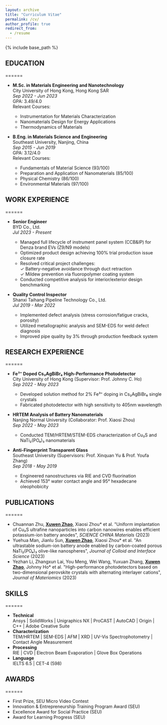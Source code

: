 ```yaml
---
layout: archive
title: "Curriculum Vitae"
permalink: /cv/
author_profile: true
redirect_from:
  - /resume
---
```


{% include base_path %}

## EDUCATION
======
* **M.Sc. in Materials Engineering and Nanotechnology**  
  City University of Hong Kong, Hong Kong SAR  
  *Sep 2022 - Jun 2023*  
  GPA: 3.49/4.0  
  Relevant Courses:  
  - Instrumentation for Materials Characterization  
  - Nanomaterials Design for Energy Applications  
  - Thermodynamics of Materials

* **B.Eng. in Materials Science and Engineering**  
  Southeast University, Nanjing, China  
  *Sep 2015 - Jun 2019*  
  GPA: 3.12/4.0  
  Relevant Courses:  
  - Fundamentals of Material Science (93/100)  
  - Preparation and Application of Nanomaterials (85/100)  
  - Physical Chemistry (86/100)  
  - Environmental Materials (97/100)

## WORK EXPERIENCE
======
* **Senior Engineer**  
  BYD Co., Ltd.  
  *Jul 2023 - Present*  
  - Managed full lifecycle of instrument panel system (CCB&IP) for Denza brand EVs (Z9/N9 models)
  - Optimized product design achieving 100% trial production issue closure rate
  - Resolved critical project challenges:  
    ✓ Battery-negative avoidance through duct retraction  
    ✓ Mildew prevention via fluoropolymer coating system
  - Conducted competitive analysis for interior/exterior design benchmarking

* **Quality Control Inspector**  
  Shanxi Taihang Pipeline Technology Co., Ltd.  
  *Jul 2019 - Mar 2022*  
  - Implemented defect analysis (stress corrosion/fatigue cracks, porosity)
  - Utilized metallographic analysis and SEM-EDS for weld defect diagnosis
  - Improved pipe quality by 3% through production feedback system

## RESEARCH EXPERIENCE
======
* **Fe³⁺ Doped Cs₂AgBiBr₆ High-Performance Photodetector**  
  City University of Hong Kong (Supervisor: Prof. Johnny C. Ho)  
  *Sep 2022 - May 2023*  
  - Developed solution method for 2% Fe³⁺ doping in Cs₂AgBiBr₆ single crystals
  - Fabricated photodetector with high sensitivity to 405nm wavelength

* **HRTEM Analysis of Battery Nanomaterials**  
  Nanjing Normal University (Collaborator: Prof. Xiaosi Zhou)  
  *Sep 2022 - May 2023*  
  - Conducted TEM/HRTEM/STEM-EDS characterization of Cu₂S and NaTi₂(PO₄)₃ nanomaterials

* **Anti-Fingerprint Transparent Glass**  
  Southeast University (Supervisors: Prof. Xinquan Yu & Prof. Youfa Zhang)  
  *Sep 2018 - May 2019*  
  - Engineered nanostructures via RIE and CVD fluorination
  - Achieved 153° water contact angle and 95° hexadecane oleophobicity

## PUBLICATIONS
======
  <ul>
  <li>Chuannan Zhu, <u><b>Xuwen Zhao</b></u>, Xiaosi Zhou* et al. "Uniform implantation of Cu₂S ultrafine nanoparticles into carbon nanowires enables efficient potassium-ion battery anodes", <i>SCIENCE CHINA Materials</i> (2023)</li>
  <li>Yuehua Man, Jianlu Sun, <u><b>Xuwen Zhao</b></u>, Xiaosi Zhou* et al. "An ultrastable sodium-ion battery anode enabled by carbon-coated porous NaTi₂(PO₄)₃ olive-like nanospheres", <i>Journal of Colloid and Interface Science</i> (2023)</li>
  <li>Yezhan Li, Zhangxun Lai, You Meng, Wei Wang, Yuxuan Zhang, <u><b>Xuwen Zhao</b></u>, Johnny Ho* et al. "High-performance photodetectors based on two-dimensional perovskite crystals with alternating interlayer cations", <i>Journal of Materiomics</i> (2023)</li>
  </ul>

## SKILLS
======
* **Technical**  
  Ansys | SolidWorks | Unigraphics NX | ProCAST | AutoCAD | Origin | C++ | Adobe Creative Suite
* **Characterization**  
  TEM/HRTEM | SEM-EDS | AFM | XRD | UV-Vis Spectrophotometry | Contact Angle Measurement
* **Processing**  
  RIE | CVD | Electron Beam Evaporation | Glove Box Operations
* **Language**  
  IELTS 6.5 | CET-4 (598)

## AWARDS
======
* First Prize, SEU Micro Video Contest
* Innovation & Entrepreneurship Training Program Award (SEU)
* Excellence Award for Social Practice (SEU)
* Award for Learning Progress (SEU)